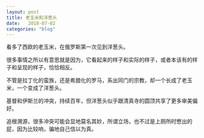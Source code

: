 ```yaml
---
layout: post
title: 老玉米和洋葱头
date:   2018-07-02
categories: "blog"
---
```


看多了西欧的老玉米，在俄罗斯第一次见到洋葱头。  

很多事情之所以有意思就是因为，它看起来的样子和实际的样子，或者本该有的样子和呈现的样子，恰恰相反。  

不管是拉丁化的蛮族，还是希腊化的罗马，系出同门的宗教，却一个长成了老玉米，一个变成了洋葱头。  

基督和伊斯兰的冲突，持续百年，但洋葱头似乎跟清真寺的圆顶共享了更多审美偏好。 

追根溯源，很多冲突可能会显地莫名其妙，所谓立场，也不过是上厕所时憋出的屁，因为比较响，骗地自己信以为真。  

 
